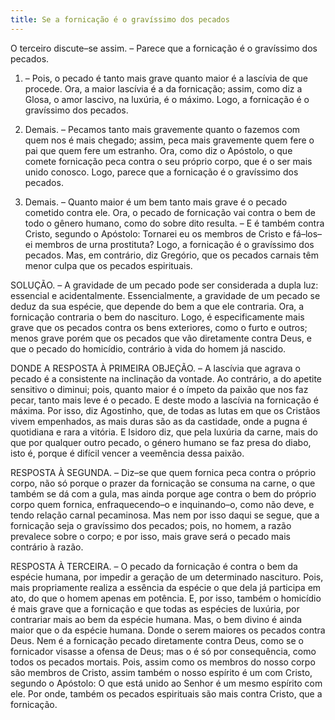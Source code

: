 ```yaml
---
title: Se a fornicação é o gravíssimo dos pecados
---
```


O terceiro discute–se assim. – Parece que a fornicação é o gravíssimo dos pecados.  

1. – Pois, o pecado é tanto mais grave quanto maior é a lascívia de que procede. Ora, a maior lascívia é a da fornicação; assim, como diz a Glosa, o amor lascivo, na luxúria, é o máximo. Logo, a fornicação é o gravíssimo dos pecados.  

2. Demais. – Pecamos tanto mais gravemente quanto o fazemos com quem nos é mais chegado; assim, peca mais gravemente quem fere o pai que quem fere um estranho. Ora, como diz o Apóstolo, o que comete fornicação peca contra o seu próprio corpo, que é o ser mais unido conosco. Logo, parece que a fornicação é o gravíssimo dos pecados.  

3. Demais. – Quanto maior é um bem tanto mais grave é o pecado cometido contra ele. Ora, o pecado de fornicação vai contra o bem de todo o gênero humano, como do sobre dito resulta. – E é também contra Cristo, segundo o Apóstolo: Tornarei eu os membros de Cristo e fá–los–ei membros de urna prostituta? Logo, a fornicação é o gravíssimo dos pecados.  Mas, em contrário, diz Gregório, que os pecados carnais têm menor culpa que os pecados espirituais.  

SOLUÇÃO. – A gravidade de um pecado pode ser considerada a dupla luz: essencial e acidentalmente. Essencialmente, a gravidade de um pecado se deduz da sua espécie, que depende do bem a que ele contraria. Ora, a fornicação contraria o bem do nascituro. Logo, é especificamente mais grave que os pecados contra os bens exteriores, como o furto e outros; menos grave porém que os pecados que vão diretamente contra Deus, e que o pecado do homicídio, contrário à vida do homem já nascido.  

DONDE A RESPOSTA À PRIMEIRA OBJEÇÃO. – A lascívia que agrava o pecado é a consistente na inclinação da vontade. Ao contrário, a do apetite sensitivo o diminui; pois, quanto maior é o ímpeto da paixão que nos faz pecar, tanto mais leve é o pecado. E deste modo a lascívia na fornicação é máxima. Por isso, diz Agostinho, que, de todas as lutas em que os Cristãos vivem empenhados, as mais duras são as da castidade, onde a pugna é quotidiana e rara a vitória. E Isidoro diz, que pela luxúria da carne, mais do que por qualquer outro pecado, o género humano se faz presa do diabo, isto é, porque é difícil vencer a veemência dessa paixão.  

RESPOSTA À SEGUNDA. – Diz–se que quem fornica peca contra o próprio corpo, não só porque o prazer da fornicação se consuma na carne, o que também se dá com a gula, mas ainda porque age contra o bem do próprio corpo quem fornica, enfraquecendo–o e inquinando–o, como não deve, e tendo relação carnal pecaminosa. Mas nem por isso daqui se segue, que a fornicação seja o gravíssimo dos pecados; pois, no homem, a razão prevalece sobre o corpo; e por isso, mais grave será o pecado mais contrário à razão.  

RESPOSTA À TERCEIRA. – O pecado da fornicação é contra o bem da espécie humana, por impedir a geração de um determinado nascituro. Pois, mais propriamente realiza a essência da espécie o que dela já participa em ato, do que o homem apenas em potência. E, por isso, também o homicídio é mais grave que a fornicação e que todas as espécies de luxúria, por contrariar mais ao bem da espécie humana. Mas, o bem divino é ainda maior que o da espécie humana. Donde o serem maiores os pecados contra Deus. Nem é a fornicação pecado diretamente contra Deus, como se o fornicador visasse a ofensa de Deus; mas o é só por consequência, como todos os pecados mortais. Pois, assim como os membros do nosso corpo são membros de Cristo, assim também o nosso espírito é um com Cristo, segundo o Apóstolo: O que está unido ao Senhor é um mesmo espírito com ele. Por onde, também os pecados espirituais são mais contra Cristo, que a fornicação.